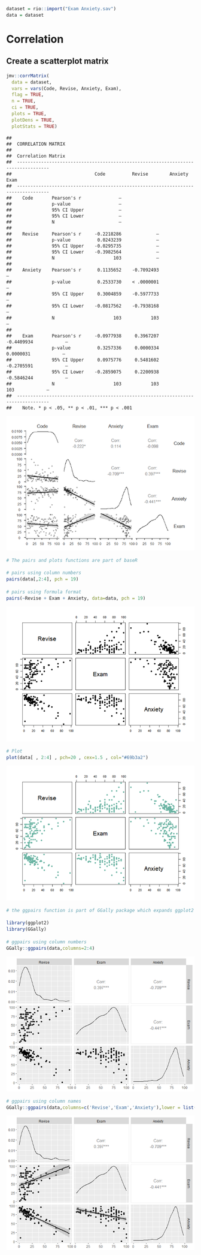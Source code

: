 ``` r
dataset = rio::import("Exam Anxiety.sav")
data = dataset
```

# Correlation

## Create a scatterplot matrix

``` r
jmv::corrMatrix(
  data = dataset,
  vars = vars(Code, Revise, Anxiety, Exam),
  flag = TRUE,
  n = TRUE,
  ci = TRUE,
  plots = TRUE,
  plotDens = TRUE,
  plotStats = TRUE)
```

    ## 
    ##  CORRELATION MATRIX
    ## 
    ##  Correlation Matrix                                                                 
    ##  ---------------------------------------------------------------------------------- 
    ##                               Code          Revise        Anxiety       Exam        
    ##  ---------------------------------------------------------------------------------- 
    ##    Code       Pearson's r              —                                            
    ##               p-value                  —                                            
    ##               95% CI Upper             —                                            
    ##               95% CI Lower             —                                            
    ##               N                        —                                            
    ##                                                                                     
    ##    Revise     Pearson's r     -0.2218286             —                              
    ##               p-value          0.0243239             —                              
    ##               95% CI Upper    -0.0295735             —                              
    ##               95% CI Lower    -0.3982564             —                              
    ##               N                      103             —                              
    ##                                                                                     
    ##    Anxiety    Pearson's r      0.1135652    -0.7092493             —                
    ##               p-value          0.2533730    < .0000001             —                
    ##               95% CI Upper     0.3004859    -0.5977733             —                
    ##               95% CI Lower    -0.0817562    -0.7938168             —                
    ##               N                      103           103             —                
    ##                                                                                     
    ##    Exam       Pearson's r     -0.0977938     0.3967207    -0.4409934            —   
    ##               p-value          0.3257336     0.0000334     0.0000031            —   
    ##               95% CI Upper     0.0975776     0.5481602    -0.2705591            —   
    ##               95% CI Lower    -0.2859075     0.2200938    -0.5846244            —   
    ##               N                      103           103           103            —   
    ##  ---------------------------------------------------------------------------------- 
    ##    Note. * p < .05, ** p < .01, *** p < .001

![](Week-6-correlation-Rnotebook_files/figure-markdown_github/unnamed-chunk-2-1.png)

``` r
# The pairs and plots functions are part of baseR

# pairs using column numbers
pairs(data[,2:4], pch = 19)

# pairs using formula format
pairs(~Revise + Exam + Anxiety, data=data, pch = 19)
```

![](Week-6-correlation-Rnotebook_files/figure-markdown_github/unnamed-chunk-3-1.png)

``` r
# Plot
plot(data[ , 2:4] , pch=20 , cex=1.5 , col="#69b3a2")
```

![](Week-6-correlation-Rnotebook_files/figure-markdown_github/unnamed-chunk-3-2.png)

``` r
# the ggpairs function is part of GGally package which expands ggplot2 package

library(ggplot2)
library(GGally)

# ggpairs using column numbers
GGally::ggpairs(data,columns=2:4)
```

![](Week-6-correlation-Rnotebook_files/figure-markdown_github/unnamed-chunk-3-3.png)

``` r
# ggpairs using column names
GGally::ggpairs(data,columns=c('Revise','Exam','Anxiety'),lower = list(continuous = "smooth"))
```

![](Week-6-correlation-Rnotebook_files/figure-markdown_github/unnamed-chunk-3-4.png)
